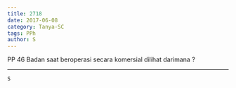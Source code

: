 ```yaml
---
title: 2718
date: 2017-06-08
category: Tanya-SC
tags: PPh
author: S
---
```


PP 46 Badan saat beroperasi secara komersial dilihat darimana ?

---



`S`
